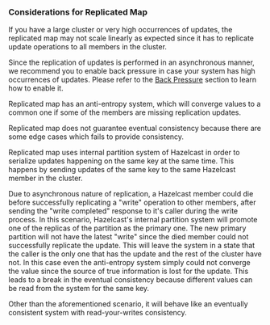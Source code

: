 

### Considerations for Replicated Map

If you have a large cluster or very high occurrences of updates, the replicated map may not scale linearly as expected since it has to replicate update operations to all members in the cluster.

Since the replication of updates is performed in an asynchronous manner, we recommend you to enable back pressure in case your system has high occurrences of updates. Please refer to the [Back Pressure](#back-pressure) section to learn how to enable it.

Replicated map has an anti-entropy system, which will converge values to a common one if some of the members are missing replication updates.

Replicated map does not guarantee eventual consistency because there are some edge cases which fails to provide consistency.

Replicated map uses internal partition system of Hazelcast in order to serialize updates happening on the same key at the same time. This happens by sending updates of the same key to the same Hazelcast member in the cluster.

Due to asynchronous nature of replication, a Hazelcast member could die before successfully replicating a "write" operation to other members, after sending the "write completed" response to it's caller during the write process. In this scenario, Hazelcast's internal partition system will promote one of the replicas of the partition as the primary one. The new primary partition will not have the latest "write" since the died member could not successfully replicate the update. This will leave the system in a state that the caller is the only one that has the update and the rest of the cluster have not. In this case even the anti-entropy system simply could not converge the value since the source of true information is lost for the update. This leads to a break in the eventual consistency because different values can be read from the system for the same key.

Other than the aforementioned scenario, it will behave like an eventually consistent system with read-your-writes consistency.
